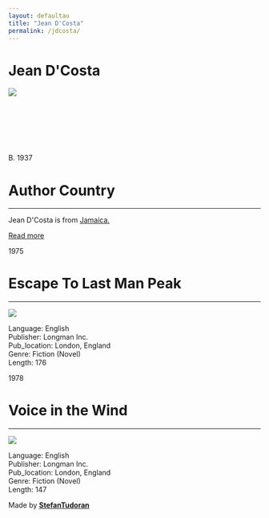 ```yaml
---
layout: defaultau
title: "Jean D'Costa"
permalink: /jdcosta/
---
```

<!-- partial:index.partial.html -->
<div class="content">
    <h1>Jean D'Costa</h1>
    <div class="quote">
        <div><img src="http://bwuucksgirlsinenglish.weebly.com/uploads/1/9/3/5/19356165/923714.jpg" class="logo"></div>
    </div>
    <div class="timeline">
        <div style="padding-bottom:100px;"></div>
        <div class="block">
            <div class="date right"><p class="right"> B. 1937 </p></div>
            <div class="dot"></div>
            <div class="left first">
            <div class="author_country">
                <h1>Author Country</h1><hr>
            <div class="aclocation"><p>Jean D'Costa is from <a href="http://localhost:4000/4">Jamaica.</a></p></div>
              <div class="acreadmore">   <a href="https://en.wikipedia.org/wiki/Jean_D%27Costa" target="_blank">Read more</a></div>
            </div>
            </div>
        </div>
         <div class="block">
            <div class="date right"><p class="right">1975</p></div>
            <div class="dot"></div>
            <div class="left hide">
                <h1>Escape To Last Man Peak</h1><hr>
                <p><img src="https://encrypted-tbn2.gstatic.com/images?q=tbn:ANd9GcSrfqzaBijoErltLnYaX4Y1kcv_xfJses68NOmCHDHnX6t-wleG"></p>
                <p>Language: English<br/>
                Publisher: Longman Inc.<br/>
                Pub_location: London, England<br/>
                Genre: Fiction (Novel)<br/>
                Length: 176</p>
            </div>
        </div>
        <div class="block">
            <div class="date left"><p class="left">1978</p></div>
            <div class="dot"></div>
            <div class="right hide">
                <h1>Voice in the Wind</h1><hr>
                <p><img src="https://i.pinimg.com/originals/a9/7a/97/a97a973e9ce011734ceb776cf616fc51.jpg"></p>
                <p>Language: English<br/>
                Publisher: Longman Inc.<br/>
                Pub_location: London, England<br/>
                Genre: Fiction (Novel)<br/>
                Length: 147</p>
            </div>
        </div>
        <div id="footer">
        <p id="copyright">Made by&nbsp;<strong><a href="https://www.linkedin.com/in/nicolae-stefan-tudoran-b02291127/" target="_blank">StefanTudoran</a></strong></p>
    </div>
</div>
<!-- partial -->
  <script src='https://cdnjs.cloudflare.com/ajax/libs/jquery/3.1.1/jquery.min.js'></script><script  src="assets/js/authorscript.js"></script>
